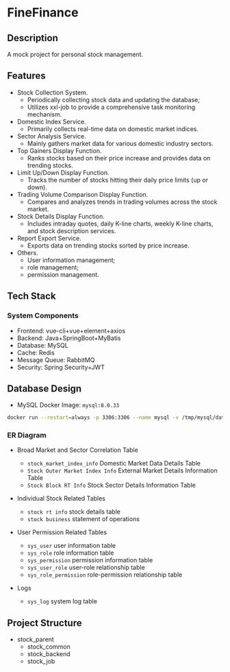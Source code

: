 # FineFinance

## Description
A mock project for personal stock management.

## Features
- Stock Collection System. 
  - Periodically collecting stock data and updating the database; 
  - Utilizes xxl-job to provide a comprehensive task monitoring mechanism.  
- Domestic Index Service. 
  - Primarily collects real-time data on domestic market indices.  
- Sector Analysis Service. 
  - Mainly gathers market data for various domestic industry sectors.  
- Top Gainers Display Function. 
  - Ranks stocks based on their price increase and provides data on trending stocks.  
- Limit Up/Down Display Function. 
  - Tracks the number of stocks hitting their daily price limits (up or down).  
- Trading Volume Comparison Display Function. 
  - Compares and analyzes trends in trading volumes across the stock market.  
- Stock Details Display Function. 
  - Includes intraday quotes, daily K-line charts, weekly K-line charts, and stock description services.  
- Report Export Service. 
  - Exports data on trending stocks sorted by price increase.  
- Others. 
  - User information management; 
  - role management; 
  - permission management.

## Tech Stack
### System Components
- Frontend: vue-cli+vue+element+axios
- Backend: Java+SpringBoot+MyBatis
- Database: MySQL
- Cache: Redis
- Message Queue: RabbitMQ
- Security: Spring Security+JWT

## Database Design
- MySQL Docker Image: `mysql:8.0.33`
~~~bash
docker run --restart=always -p 3306:3306 --name mysql -v /tmp/mysql/data:/var/lib/mysql -e MYSQL_ROOT_PASSWORD=root -e TZ=Asia/Shanghai -d mysql:8.0.33 --character-set-server=utf8mb4 --collation-server=utf8mb4_unicode_ci --default-time_zone='+8:00'
~~~
### ER Diagram
- Broad Market and Sector Correlation Table
  - `stock_market_index_info` Domestic Market Data Details Table
  - `Stock Outer Market Index Info` External Market Details Information Table
  - `Stock Block RT Info` Stock Sector Details Information Table

- Individual Stock Related Tables
  - `stock rt info` stock details table
  - `stock business` statement of operations

- User Permission Related Tables
  - `sys_user` user information table
  - `sys_role` role information table
  - `sys_permission` permission information table
  - `sys_user_role` user-role relationship table
  - `sys_role_permission` role-permission relationship table

- Logs
  - `sys_log` system log table

## Project Structure
- stock_parent
  - stock_common
  - stock_backend
  - stock_job
